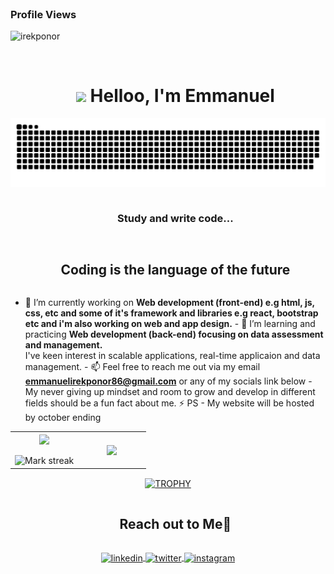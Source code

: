 
<br>
<h3>Profile Views</h3>
 <p align="left"> <img src="https://profile-counter.glitch.me/irekponor/count.svg" alt="irekponor" /> </p>
 </br>


<!--h1 without bottom border--> 
<div id="user-content-toc"> 
  <ul align="center"> 
    <h1><img src="https://emojis.slackmojis.com/emojis/images/1531849430/4246/blob-sunglasses.gif?1531849430" width="30"/> Helloo, I'm Emmanuel</h1>
  </ul> 
</div> 

<!--- snake --> 
<div align="center"> 
  <img src="https://github.com/irekponor/irekponor/blob/main/grid-snake.svg" alt="snake" /></a>
  </div> <!--h2 without bottom border--> 
  <div id="user-content-toc"> 
  <ul align="center"> 
    <summary><h3 style="display: inline-block">Study and write code...</h3></summary> 
  </ul> 
</div> 

  </div> <!--h2 without bottom border--> 
  <div id="user-content-toc"> 
  <ul align="center"> 
    <summary><h2 style="display: inline-block">Coding is the language of the future</h2></summary> 
  </ul> 
</div> 

<!--Intro start--> 
- 🔭 I’m currently working on **Web development (front-end) e.g html, js, css, etc and some of it's framework and libraries e.g react, bootstrap etc and i'm also working on web and app design.** - 🌱 I’m learning and practicing **Web development (back-end) focusing on data assessment and management.**  
  I've keen interest in scalable applications, real-time applicaion and data management. - 📫 Feel free to reach me out via my email **emmanuelirekponor86@gmail.com** or any of my socials link below - My never giving up mindset and room to grow and develop in different fields should be a fun fact about me. ⚡ PS - My website will be hosted by october ending
<!--Intro end--> 

<!--- stats & Trophy (start) --> 
<p align="center"> 
  <!--- stats (start) --> 
  <table align="center"> 
    <tr border="none"> 
      <td width="50%" align="center"> 
       <img  align="center"  src="https://github-readme-stats.vercel.app/api?username=irekponor&theme=nord&show_icons=true&count_private=true" /> 
 <br></br> 
<img  title="🔥 Get streak stats for your profile at git.io/streak-stats" alt="Mark streak" src="https://github-readme-streak-stats.herokuapp.com/?user=irekponor&theme=nord&hide_border=false" /> 
</td> 
      <td width="50%" align="center">
 <img  align="center"  src="https://github-readme-stats.anuraghazra1.vercel.app/api/top-langs/?username=irekponor&theme=nord&hide_border=false&no-bg=true&no-frame=true&langs_count=10"/> 
      </td> 
    </tr> 
  </table> 
<!--- stats (end) -->
  
  <!--- trophy (start) -->
   <div align=center> 
    <a href="https://github.com/ryo-ma/github-profile-trophy" title="Go to Source"> 
     <img align="center" width=84% src="https://github-profile-trophy.vercel.app/?username=irekponor&theme=dark&row=1&column=7&margin-h=15&margin-w=5&no-bg=true" alt="TROPHY" /> 
    </a> 
     </div> 
  <!--- trophy (end) --> 
</p> 
<!--- stats (end) --> 

<!-- Connect with me --> 
<!--h2 without bottom border--> 
<div id="user-content-toc"> 
  <ul align="center"> 
    <summary><h2 style="display: inline-block">Reach out to Me🤝</h2></summary> 
  </ul> 
</div>   
<!--icons and links--> 
<p align="center"> 
  <a href="https://www.linkedin.com/in/emmanuel-irekponor-922b74289/" target="blank">
    <img align="center" src="https://user-images.githubusercontent.com/88904952/234979284-68c11d7f-1acc-4f0c-ac78-044e1037d7b0.png" alt="linkedin" height="50" width="50" />
  </a> 
  <a href="https://twitter.com/emmanuel_8298" target="blank">
    <img align="center" src="https://user-images.githubusercontent.com/88904952/234980676-61bfb021-ecc8-48f7-88e6-34c1b06c4a58.png" alt="twitter" height="50" width="50" />
  </a> 
  <a href="https://www.instagram.com/emmanuel.iree/?hl=en" target="blank">
    <img align="center" src="https://user-images.githubusercontent.com/88904952/234981169-2dd1e58f-4b7e-468c-8213-034ba62156c3.png" alt="instagram" height="50" width="50" />
  </a> 
</p> 

  
<!---
irekponor/irekponor is a ✨ special ✨ repository because its `README.md` (this file) appears on your GitHub profile.
You can click the Preview link to take a look at your changes.
--->
